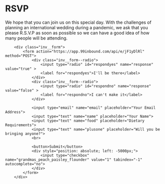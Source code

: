 <h1>RSVP</h1>
        <div class="inv__RSVP__text">
            <p>We hope that you can join us on this special day. With the challenges of planning an international wedding during a pandemic, we ask that you please R.S.V.P as soon as possible so we can have a good idea of how many people will be attending.</p>
        </div>

        <div class="inv__form">
            <form action="https://app.99inbound.com/api/e/jF1yDlRl" method="POST">
                <div class="inv__form--radio">
                    <input type="radio" id="respondyes" name="response" value="true" >
                    <label for="respondyes">I'll be there</label>
                </div>
                <div class="inv__form--radio">
                    <input type="radio" id="respondno" name="response" value="false" >
                    <label for="respondno">I can't make it</label>
                </div>
                
                <input type="email" name="email" placeholder="Your Email Address">
                <input type="text" name="name" placeholder="Your Name">
                <input type="text" name="food" placeholder="Dietary Requirements">
                <input type="text" name="plusone" placeholder="Will you be bringing anyone?">
                <br>
                
                <button>Submit</button>
                <div style="position: absolute; left: -5000px;">
                    <input type="checkbox" name="grandmas_peach_paisley_flounder" value="1" tabindex="-1" autocomplete="no">
                </div>
            </form>
        </div>